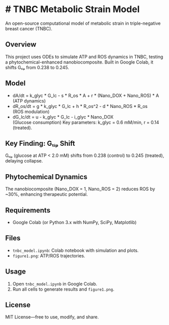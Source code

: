# # TNBC Metabolic Strain Model
An open-source computational model of metabolic strain in triple-negative breast cancer (TNBC).

## Overview
This project uses ODEs to simulate ATP and ROS dynamics in TNBC, testing a phytochemical-enhanced nanobiocomposite. Built in Google Colab, it shifts Gₜᵢₚ from 0.238 to 0.245.

## Model
- dA/dt = k_glyc * G_lc - s * R_os * A + r * (Nano_DOX + Nano_ROS) * A  
  (ATP dynamics)
- dR_os/dt = g * k_glyc * G_lc + h * R_os^2 - d * Nano_ROS * R_os  
  (ROS modulation)
- dG_lc/dt = u - k_glyc * G_lc - i_glyc * Nano_DOX  
  (Glucose consumption)
Key parameters: k_glyc = 0.6 mM/min, r = 0.14 (treated).

## Key Finding: Gₜᵢₚ Shift
Gₜᵢₚ (glucose at ATP < 2.0 mM) shifts from 0.238 (control) to 0.245 (treated), delaying collapse.

## Phytochemical Dynamics
The nanobiocomposite (Nano_DOX = 1, Nano_ROS = 2) reduces ROS by ~30%, enhancing therapeutic potential.

## Requirements
- Google Colab (or Python 3.x with NumPy, SciPy, Matplotlib)

## Files
- `tnbc_model.ipynb`: Colab notebook with simulation and plots.
- `figure1.png`: ATP/ROS trajectories.

## Usage
1. Open `tnbc_model.ipynb` in Google Colab.
2. Run all cells to generate results and `figure1.png`.

## License
MIT License—free to use, modify, and share.
